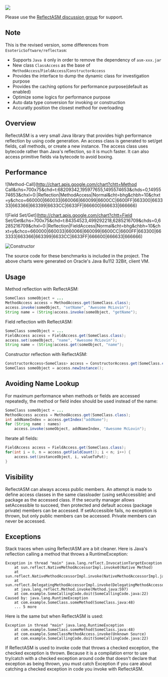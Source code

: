 ![](https://raw.github.com/wiki/EsotericSoftware/reflectasm/images/logo.png)

Please use the [ReflectASM discussion group](http://groups.google.com/group/reflectasm-users) for support.

## Note

This is the revised version, some differences from `EsotericSoftware/reflectasm`:
* Supports `Java 8` only in order to remove the dependency of `asm-xxx.jar`
* New class `ClassAccess` as the base of `MethodAccess`/`FieldAccess`/`ConstructorAccess`
* Provides the interface to dump the dynamic class for investigation purpose
* Provides the caching options for performance purpose(default as enabled)
* Optimize some logics for performance purpose
* Auto data type conversion for invoking or construction
* Accuratly position the closest method for overloading  

## Overview

ReflectASM is a very small Java library that provides high performance reflection by using code generation. An access class is generated to set/get fields, call methods, or create a new instance. The access class uses bytecode rather than Java's reflection, so it is much faster. It can also access primitive fields via bytecode to avoid boxing.

## Performance

![Method-Call](http://chart.apis.google.com/chart?chtt=Method Call&chs=700x75&chd=t:68209342,195977655,1495574653&chds=0,1495574653&chxl=0:|Reflection|MethodAccess|Normal&cht=bhg&chbh=10&chxt=y&chco=660000|660033|660066|660099|6600CC|6600FF|663300|663333|663366|663399|6633CC|6633FF|666600|666633|666666)

![Field Set/Get](http://chart.apis.google.com/chart?chtt=Field Set/Get&chs=700x75&chd=t:84354523,499292218,6285216709&chds=0,6285216709&chxl=0:|Reflection|FieldAccess|Normal&cht=bhg&chbh=10&chxt=y&chco=660000|660033|660066|660099|6600CC|6600FF|663300|663333|663366|663399|6633CC|6633FF|666600|666633|666666)

![Constructor](http://chart.apis.google.com/chart?chtt=Constructor&chs=700x75&chd=t:4664189810,2077533665,2102928286&chds=0,4664189810&chxl=0:|ConstructorAccess|Normal|Reflection&cht=bhg&chbh=10&chxt=y&chco=660000|660033|660066|660099|6600CC|6600FF|663300|663333|663366|663399|6633CC|6633FF|666600|666633|666666)

The source code for these benchmarks is included in the project. The above charts were generated on Oracle's Java 8u112 32Bit, client VM.

## Usage

Method reflection with ReflectASM:

```java
SomeClass someObject = ...
MethodAccess access = MethodAccess.get(SomeClass.class);
access.invoke(someObject, "setName", "Awesome McLovin");
String name = (String)access.invoke(someObject, "getName");
```

Field reflection with ReflectASM:

```java
SomeClass someObject = ...
FieldAccess access = FieldAccess.get(SomeClass.class);
access.set(someObject, "name", "Awesome McLovin");
String name = (String)access.get(someObject, "name");
```

Constructor reflection with ReflectASM:

```java
ConstructorAccess<SomeClass> access = ConstructorAccess.get(SomeClass.class);
SomeClass someObject = access.newInstance();
```

## Avoiding Name Lookup

For maximum performance when methods or fields are accessed repeatedly, the method or field index should be used instead of the name:

```java
SomeClass someObject = ...
MethodAccess access = MethodAccess.get(SomeClass.class);
int addNameIndex = access.getIndex("addName");
for (String name : names)
    access.invoke(someObject, addNameIndex, "Awesome McLovin");
```

Iterate all fields:

```java
FieldAccess access = FieldAccess.get(SomeClass.class);
for(int i = 0, n = access.getFieldCount(); i < n; i++) {
    access.set(instanceObject, i, valueToPut);              
}
```

## Visibility

ReflectASM can always access public members. An attempt is made to define access classes in the same classloader (using setAccessible) and package as the accessed class. If the security manager allows setAccessible to succeed, then protected and default access (package private) members can be accessed. If setAccessible fails, no exception is thrown, but only public members can be accessed. Private members can never be accessed.

## Exceptions

Stack traces when using ReflectASM are a bit cleaner. Here is Java's reflection calling a method that throws a RuntimeException:

```
Exception in thread "main" java.lang.reflect.InvocationTargetException
	at sun.reflect.NativeMethodAccessorImpl.invoke0(Native Method)
	at sun.reflect.NativeMethodAccessorImpl.invoke(NativeMethodAccessorImpl.java:39)
	at sun.reflect.DelegatingMethodAccessorImpl.invoke(DelegatingMethodAccessorImpl.java:25)
	at java.lang.reflect.Method.invoke(Method.java:597)
	at com.example.SomeCallingCode.doit(SomeCallingCode.java:22)
Caused by: java.lang.RuntimeException
	at com.example.SomeClass.someMethod(SomeClass.java:48)
	... 5 more
```

Here is the same but when ReflectASM is used:

```
Exception in thread "main" java.lang.RuntimeException
	at com.example.SomeClass.someMethod(SomeClass.java:48)
	at com.example.SomeClassMethodAccess.invoke(Unknown Source)
	at com.example.SomeCallingCode.doit(SomeCallingCode.java:22)
```

If ReflectASM is used to invoke code that throws a checked exception, the checked exception is thrown. Because it is a compilation error to use try/catch with a checked exception around code that doesn't declare that exception as being thrown, you must catch Exception if you care about catching a checked exception in code you invoke with ReflectASM.
